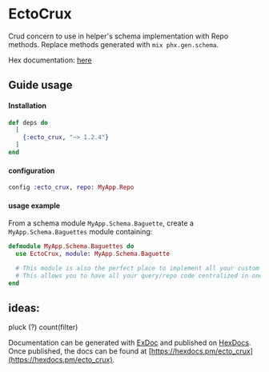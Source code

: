 # EctoCrux

Crud concern to use in helper's schema implementation with Repo methods.
Replace methods generated with `mix phx.gen.schema`.

Hex documentation: [here](https://hexdocs.pm/ecto_crux/EctoCrux.html#content)

## Guide usage

#### Installation

```elixir
def deps do
  [
    {:ecto_crux, "~> 1.2.4"}
  ]
end
```

#### configuration

```elixir
config :ecto_crux, repo: MyApp.Repo
```

#### usage example
From a schema module `MyApp.Schema.Baguette`, create a `MyApp.Schema.Baguettes` module containing:

```elixir
defmodule MyApp.Schema.Baguettes do
  use EctoCrux, module: MyApp.Schema.Baguette

  # This module is also the perfect place to implement all your custom accessors/operations arround this schema.
  # This allows you to have all your query/repo code centralized in one file, keeping your code-base clean.
end
```


## ideas:
  pluck (?)
  count(filter)

Documentation can be generated with [ExDoc](https://github.com/elixir-lang/ex_doc)
and published on [HexDocs](https://hexdocs.pm). Once published, the docs can
be found at [https://hexdocs.pm/ecto_crux](https://hexdocs.pm/ecto_crux).

